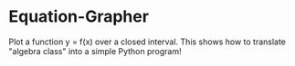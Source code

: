 # Equation-Grapher
Plot a function y = f(x) over a closed interval.
This shows how to translate "algebra class" into a simple Python program!
